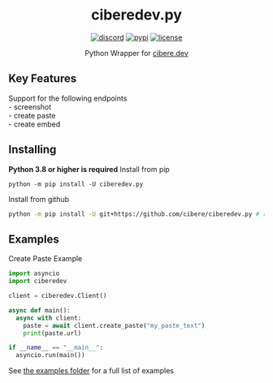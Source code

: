 <h1 align="center">ciberedev.py</h1>
<p align="center">
<a href="https://discord.gg/pP4mKKbRvk"><img src="https://discord.com/api/guilds/986344051110473769/embed.png" alt="discord"></a>
<a href="https://pypi.org/project/ciberedev.py"><img src="https://img.shields.io/pypi/v/ciberedev.py.svg" alt="pypi"></a>
<a href="https://github.com/cibere/ciberedev.py/blob/main/LICENSE"><img src="https://img.shields.io/github/license/cibere/ciberedev.py" alt="license"></a>
</p>
<p align="center">Python Wrapper for <a href="https://www.cibere.dev">cibere.dev</a></p>

<h2>Key Features</h2>
Support for the following endpoints<br>
- screenshot<br>
- create paste<br>
- create embed<br>

<h2>Installing</h2>
<span style="font-weight: bold;">Python 3.8 or higher is required</span>
Install from pip

```
python -m pip install -U ciberedev.py
```

Install from github

```bash
python -m pip install -U git+https://github.com/cibere/ciberedev.py # requires git to be installed
```

<h2>Examples</h2>
Create Paste Example

```py
import asyncio
import ciberedev

client = ciberedev.Client()

async def main():
  async with client:
    paste = await client.create_paste("my_paste_text")
    print(paste.url)

if __name__ == "__main__":
  asyncio.run(main())
```

See <a href="https://github.com/cibere/ciberedev.py/tree/main/examples">the examples folder</a> for a full list of examples
